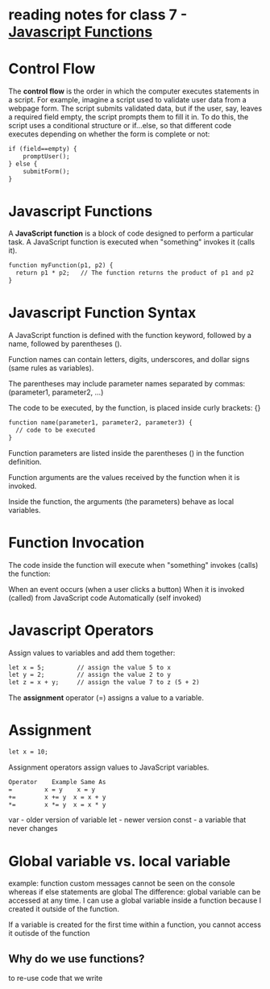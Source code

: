 # reading notes for class 7 - [Javascript Functions](https://www.w3schools.com/js/js_operators.asp)
# Control Flow
The **control flow** is the order in which the computer executes statements in a script.
For example, imagine a script used to validate user data from a webpage form. 
The script submits validated data, but if the user, say, leaves a required field empty, the script prompts them to fill it in. 
To do this, the script uses a conditional structure or if...else, so that different code executes depending on whether the form is complete or not:
```markdown
if (field==empty) {
    promptUser();
} else {
    submitForm();
}
```
# Javascript Functions
A **JavaScript function** is a block of code designed to perform a particular task.
A JavaScript function is executed when "something" invokes it (calls it).
```markdown
function myFunction(p1, p2) {
  return p1 * p2;   // The function returns the product of p1 and p2
}
```
# Javascript Function Syntax

A JavaScript function is defined with the function keyword, followed by a name, followed by parentheses ().

Function names can contain letters, digits, underscores, and dollar signs (same rules as variables).

The parentheses may include parameter names separated by commas:
(parameter1, parameter2, ...)

The code to be executed, by the function, is placed inside curly brackets: {}
```markdown
function name(parameter1, parameter2, parameter3) {
  // code to be executed
}
```
Function parameters are listed inside the parentheses () in the function definition.

Function arguments are the values received by the function when it is invoked.

Inside the function, the arguments (the parameters) behave as local variables.

# Function Invocation
The code inside the function will execute when "something" invokes (calls) the function:

When an event occurs (when a user clicks a button)
When it is invoked (called) from JavaScript code
Automatically (self invoked)

# Javascript Operators
Assign values to variables and add them together:
```markdown
let x = 5;         // assign the value 5 to x
let y = 2;         // assign the value 2 to y
let z = x + y;     // assign the value 7 to z (5 + 2)
```
The **assignment** operator (=) assigns a value to a variable.
# Assignment
```markdown
let x = 10;
```
Assignment operators assign values to JavaScript variables.
```markdown
Operator	Example	Same As
=         x = y    x = y
+=        x += y  x = x + y
*=        x *= y  x = x * y
```
var - older version of variable
let - newer version
const - a variable that never changes

# Global variable vs. local variable
example: function custom messages cannot be seen on the console whereas if else statements are global
The difference: global variable can be accessed at any time. I can use a global variable inside a function because I created it outside of the function.

If a variable is created for the first time within a function, you cannot access it outisde of the function

## Why do we use functions?
to re-use code that we write
